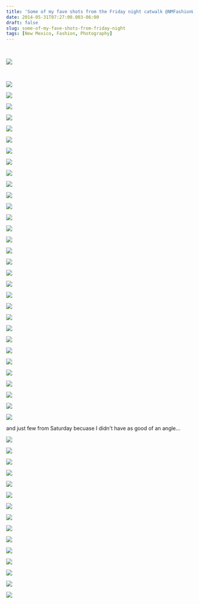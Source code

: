 ```yaml
---
title: 'Some of my fave shots from the Friday night catwalk @NMFashionWeek #NM #Fashion #Photography'
date: 2014-05-31T07:27:00.003-06:00
draft: false
slug: some-of-my-fave-shots-from-friday-night
tags: [New Mexico, Fashion, Photography]
---
```


[  
](/images/blog/legacy/DSC02550+(Medium).JPG)

![](/images/blog/legacy/DSC02550+%28Medium%29.JPG)

[  
](/images/blog/legacy/DSC02550+(Medium).JPG)

![](/images/blog/legacy/DSC02593+(Medium).JPG)

  

![](/images/blog/legacy/DSC02597+(Medium).JPG)

  

![](/images/blog/legacy/DSC02614+(Medium).JPG)

![](/images/blog/legacy/DSC02420+(Medium).JPG)

  

![](/images/blog/legacy/DSC02425+(Medium).JPG)

![](/images/blog/legacy/DSC02438+(Medium).JPG)

  

![](/images/blog/legacy/DSC02460+(Medium).JPG)

  

![](/images/blog/legacy/DSC02462+(Medium).JPG)

  

![](/images/blog/legacy/DSC02469+(Medium).JPG)

  

![](/images/blog/legacy/DSC02475+(Medium).JPG)

  

![](/images/blog/legacy/DSC02493+(Medium).JPG)

  

![](/images/blog/legacy/DSC02497+(Medium).JPG)

  

![](/images/blog/legacy/DSC02499+(Medium).JPG)

  

![](/images/blog/legacy/DSC02501+(Medium).JPG)

  

![](/images/blog/legacy/DSC02511+(Medium).JPG)

  

![](/images/blog/legacy/DSC02515+(Medium).JPG)

  

![](/images/blog/legacy/DSC02518+(Medium).JPG)

  

![](/images/blog/legacy/DSC02527+(Medium).JPG)

  

![](/images/blog/legacy/DSC02536+(Medium).JPG)

  

![](/images/blog/legacy/DSC02539+(Medium).JPG)

  

![](/images/blog/legacy/DSC02547+(Medium).JPG)

  

![](/images/blog/legacy/DSC02551+(Medium).JPG)

  

![](/images/blog/legacy/DSC02554+(Medium).JPG)

  

![](/images/blog/legacy/DSC02557+(Medium).JPG)

  

![](/images/blog/legacy/DSC02560+(Medium).JPG)

  

![](/images/blog/legacy/DSC02561+(Medium).JPG)

  

![](/images/blog/legacy/DSC02563+(Medium).JPG)

  

![](/images/blog/legacy/DSC02570+(Medium).JPG)

  

![](/images/blog/legacy/DSC02586.JPG)

  

![](/images/blog/legacy/DSC02621+(Medium).JPG)

  

![](/images/blog/legacy/DSC02626+(Medium).JPG)

  
and just few from Saturday becuase I didn't have as good of an angle...  
  

![](/images/blog/legacy/DSC02658+(Medium).JPG)

  

![](/images/blog/legacy/DSC02707+(Medium).JPG)

  

![](/images/blog/legacy/DSC02749+(Medium).JPG)

  

![](/images/blog/legacy/DSC02768+(Medium).JPG)

  

![](/images/blog/legacy/DSC02775+(Medium).JPG)

  

![](/images/blog/legacy/DSC02786+(Medium).JPG)

  

![](/images/blog/legacy/DSC02791+(Medium).JPG)

  

![](/images/blog/legacy/DSC02794+(Medium).JPG)

  

![](/images/blog/legacy/DSC02797+(Medium).JPG)

  

![](/images/blog/legacy/DSC02844+(Medium).JPG)

  

![](/images/blog/legacy/DSC02871+(Medium).JPG)

  

![](/images/blog/legacy/DSC03033+(Medium).JPG)

  

![](/images/blog/legacy/DSC03099+(Medium).JPG)

  

![](/images/blog/legacy/DSC03167+(Medium).JPG)

  

![](/images/blog/legacy/DSC03185+(Medium).JPG)
